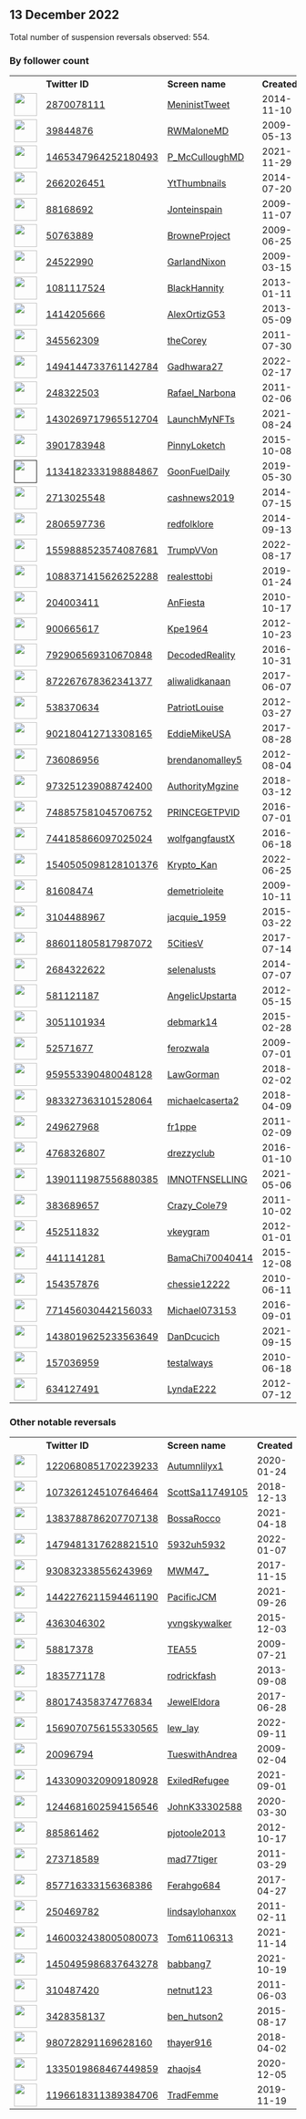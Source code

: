 
## 13 December 2022
Total number of suspension reversals observed: 554.

### By follower count
<table><tr><th></th><th align="left">Twitter ID</th><th align="left">Screen name</th>
<th align="left">Created</th><th align="left">Status</th><th align="left">Suspended</th><th align="left">Followers</th>
<tr><td><a href="https://pbs.twimg.com/profile_images/1613490444738101248/H0Wzuh2N_normal.jpg"><img src="https://pbs.twimg.com/profile_images/1613490444738101248/H0Wzuh2N_normal.jpg" width="40px" height="40px" align="center"/></a></td><td><a href="https://twitter.com/intent/user?user_id=2870078111">2870078111</a></td><td><a href="https://twitter.com/MeninistTweet">MeninistTweet</a></td><td>2014-11-10</td><td align="center"></td><td></td><td>1259736</td></tr>
<tr><td><a href="https://pbs.twimg.com/profile_images/1396449966009298946/w0dvY7mp_normal.jpg"><img src="https://pbs.twimg.com/profile_images/1396449966009298946/w0dvY7mp_normal.jpg" width="40px" height="40px" align="center"/></a></td><td><a href="https://twitter.com/intent/user?user_id=39844876">39844876</a></td><td><a href="https://twitter.com/RWMaloneMD">RWMaloneMD</a></td><td>2009-05-13</td><td align="center"></td><td></td><td>919247</td></tr>
<tr><td><a href="https://pbs.twimg.com/profile_images/1602632903296442368/yblrq-98_normal.jpg"><img src="https://pbs.twimg.com/profile_images/1602632903296442368/yblrq-98_normal.jpg" width="40px" height="40px" align="center"/></a></td><td><a href="https://twitter.com/intent/user?user_id=1465347964252180493">1465347964252180493</a></td><td><a href="https://twitter.com/P_McCulloughMD">P_McCulloughMD</a></td><td>2021-11-29</td><td align="center"></td><td>2022-10-07</td><td>735155</td></tr>
<tr><td><a href="https://pbs.twimg.com/profile_images/715809192309821441/zHIcqm9l_normal.jpg"><img src="https://pbs.twimg.com/profile_images/715809192309821441/zHIcqm9l_normal.jpg" width="40px" height="40px" align="center"/></a></td><td><a href="https://twitter.com/intent/user?user_id=2662026451">2662026451</a></td><td><a href="https://twitter.com/YtThumbnails">YtThumbnails</a></td><td>2014-07-20</td><td align="center"></td><td>2022-11-20</td><td>200001</td></tr>
<tr><td><a href="https://pbs.twimg.com/profile_images/1292835009582305284/9pV5wycg_normal.jpg"><img src="https://pbs.twimg.com/profile_images/1292835009582305284/9pV5wycg_normal.jpg" width="40px" height="40px" align="center"/></a></td><td><a href="https://twitter.com/intent/user?user_id=88168692">88168692</a></td><td><a href="https://twitter.com/Jonteinspain">Jonteinspain</a></td><td>2009-11-07</td><td align="center"></td><td>2022-12-12</td><td>117351</td></tr>
<tr><td><a href="https://pbs.twimg.com/profile_images/1441103045631246341/K9XhE4YR_normal.jpg"><img src="https://pbs.twimg.com/profile_images/1441103045631246341/K9XhE4YR_normal.jpg" width="40px" height="40px" align="center"/></a></td><td><a href="https://twitter.com/intent/user?user_id=50763889">50763889</a></td><td><a href="https://twitter.com/BrowneProject">BrowneProject</a></td><td>2009-06-25</td><td align="center"></td><td>2022-10-20</td><td>87581</td></tr>
<tr><td><a href="https://pbs.twimg.com/profile_images/125680899/twitter_normal.jpg"><img src="https://pbs.twimg.com/profile_images/125680899/twitter_normal.jpg" width="40px" height="40px" align="center"/></a></td><td><a href="https://twitter.com/intent/user?user_id=24522990">24522990</a></td><td><a href="https://twitter.com/GarlandNixon">GarlandNixon</a></td><td>2009-03-15</td><td align="center"></td><td>2022-11-22</td><td>58546</td></tr>
<tr><td><a href="https://pbs.twimg.com/profile_images/934926767873171456/UfQTSgRZ_normal.jpg"><img src="https://pbs.twimg.com/profile_images/934926767873171456/UfQTSgRZ_normal.jpg" width="40px" height="40px" align="center"/></a></td><td><a href="https://twitter.com/intent/user?user_id=1081117524">1081117524</a></td><td><a href="https://twitter.com/BlackHannity">BlackHannity</a></td><td>2013-01-11</td><td align="center"></td><td></td><td>57748</td></tr>
<tr><td><a href="https://pbs.twimg.com/profile_images/1611173934698749952/TAfQf4Bx_normal.jpg"><img src="https://pbs.twimg.com/profile_images/1611173934698749952/TAfQf4Bx_normal.jpg" width="40px" height="40px" align="center"/></a></td><td><a href="https://twitter.com/intent/user?user_id=1414205666">1414205666</a></td><td><a href="https://twitter.com/AlexOrtizG53">AlexOrtizG53</a></td><td>2013-05-09</td><td align="center"></td><td>2022-09-27</td><td>49431</td></tr>
<tr><td><a href="https://pbs.twimg.com/profile_images/1604535442589753344/6TFx2tSt_normal.jpg"><img src="https://pbs.twimg.com/profile_images/1604535442589753344/6TFx2tSt_normal.jpg" width="40px" height="40px" align="center"/></a></td><td><a href="https://twitter.com/intent/user?user_id=345562309">345562309</a></td><td><a href="https://twitter.com/theCorey">theCorey</a></td><td>2011-07-30</td><td align="center"></td><td></td><td>48497</td></tr>
<tr><td><a href="https://pbs.twimg.com/profile_images/1602667459211067393/VNXpVxM-_normal.jpg"><img src="https://pbs.twimg.com/profile_images/1602667459211067393/VNXpVxM-_normal.jpg" width="40px" height="40px" align="center"/></a></td><td><a href="https://twitter.com/intent/user?user_id=1494144733761142784">1494144733761142784</a></td><td><a href="https://twitter.com/Gadhwara27">Gadhwara27</a></td><td>2022-02-17</td><td align="center"></td><td>2022-03-27</td><td>45694</td></tr>
<tr><td><a href="https://pbs.twimg.com/profile_images/1481721440055476224/f8yrhXI8_normal.jpg"><img src="https://pbs.twimg.com/profile_images/1481721440055476224/f8yrhXI8_normal.jpg" width="40px" height="40px" align="center"/></a></td><td><a href="https://twitter.com/intent/user?user_id=248322503">248322503</a></td><td><a href="https://twitter.com/Rafael_Narbona">Rafael_Narbona</a></td><td>2011-02-06</td><td align="center"></td><td>2022-12-08</td><td>39370</td></tr>
<tr><td><a href="https://pbs.twimg.com/profile_images/1554881842486169600/jLwrTrJo_normal.jpg"><img src="https://pbs.twimg.com/profile_images/1554881842486169600/jLwrTrJo_normal.jpg" width="40px" height="40px" align="center"/></a></td><td><a href="https://twitter.com/intent/user?user_id=1430269717965512704">1430269717965512704</a></td><td><a href="https://twitter.com/LaunchMyNFTs">LaunchMyNFTs</a></td><td>2021-08-24</td><td align="center"></td><td>2022-12-01</td><td>30814</td></tr>
<tr><td><a href="https://pbs.twimg.com/profile_images/1351213267667079175/UsW-xWTE_normal.jpg"><img src="https://pbs.twimg.com/profile_images/1351213267667079175/UsW-xWTE_normal.jpg" width="40px" height="40px" align="center"/></a></td><td><a href="https://twitter.com/intent/user?user_id=3901783948">3901783948</a></td><td><a href="https://twitter.com/PinnyLoketch">PinnyLoketch</a></td><td>2015-10-08</td><td align="center"></td><td>2022-10-29</td><td>27361</td></tr>
<tr><td><a href=""><img src="" width="40px" height="40px" align="center"/></a></td><td><a href="https://twitter.com/intent/user?user_id=1134182333198884867">1134182333198884867</a></td><td><a href="https://twitter.com/GoonFuelDaily">GoonFuelDaily</a></td><td>2019-05-30</td><td align="center">🚫</td><td>2022-09-15</td><td>25060</td></tr>
<tr><td><a href="https://pbs.twimg.com/profile_images/1603488431014830111/UInWhjry_normal.jpg"><img src="https://pbs.twimg.com/profile_images/1603488431014830111/UInWhjry_normal.jpg" width="40px" height="40px" align="center"/></a></td><td><a href="https://twitter.com/intent/user?user_id=2713025548">2713025548</a></td><td><a href="https://twitter.com/cashnews2019">cashnews2019</a></td><td>2014-07-15</td><td align="center"></td><td></td><td>18956</td></tr>
<tr><td><a href="https://pbs.twimg.com/profile_images/1343570643212615682/FmKS2KNh_normal.jpg"><img src="https://pbs.twimg.com/profile_images/1343570643212615682/FmKS2KNh_normal.jpg" width="40px" height="40px" align="center"/></a></td><td><a href="https://twitter.com/intent/user?user_id=2806597736">2806597736</a></td><td><a href="https://twitter.com/redfolklore">redfolklore</a></td><td>2014-09-13</td><td align="center"></td><td></td><td>18273</td></tr>
<tr><td><a href="https://pbs.twimg.com/profile_images/1560187116159737856/C1zHWUI3_normal.jpg"><img src="https://pbs.twimg.com/profile_images/1560187116159737856/C1zHWUI3_normal.jpg" width="40px" height="40px" align="center"/></a></td><td><a href="https://twitter.com/intent/user?user_id=1559888523574087681">1559888523574087681</a></td><td><a href="https://twitter.com/TrumpVVon">TrumpVVon</a></td><td>2022-08-17</td><td align="center"></td><td>2022-10-04</td><td>18253</td></tr>
<tr><td><a href="https://pbs.twimg.com/profile_images/1612715152935100417/Mhq1saBR_normal.jpg"><img src="https://pbs.twimg.com/profile_images/1612715152935100417/Mhq1saBR_normal.jpg" width="40px" height="40px" align="center"/></a></td><td><a href="https://twitter.com/intent/user?user_id=1088371415626252288">1088371415626252288</a></td><td><a href="https://twitter.com/realesttobi">realesttobi</a></td><td>2019-01-24</td><td align="center"></td><td></td><td>15714</td></tr>
<tr><td><a href="https://pbs.twimg.com/profile_images/1146821407/festa_italiana_normal.jpg"><img src="https://pbs.twimg.com/profile_images/1146821407/festa_italiana_normal.jpg" width="40px" height="40px" align="center"/></a></td><td><a href="https://twitter.com/intent/user?user_id=204003411">204003411</a></td><td><a href="https://twitter.com/AnFiesta">AnFiesta</a></td><td>2010-10-17</td><td align="center"></td><td></td><td>14883</td></tr>
<tr><td><a href="https://pbs.twimg.com/profile_images/1056666473647783937/hgfQ87Zv_normal.jpg"><img src="https://pbs.twimg.com/profile_images/1056666473647783937/hgfQ87Zv_normal.jpg" width="40px" height="40px" align="center"/></a></td><td><a href="https://twitter.com/intent/user?user_id=900665617">900665617</a></td><td><a href="https://twitter.com/Kpe1964">Kpe1964</a></td><td>2012-10-23</td><td align="center"></td><td></td><td>13784</td></tr>
<tr><td><a href="https://pbs.twimg.com/profile_images/1144078849174638597/XN_nwE-m_normal.jpg"><img src="https://pbs.twimg.com/profile_images/1144078849174638597/XN_nwE-m_normal.jpg" width="40px" height="40px" align="center"/></a></td><td><a href="https://twitter.com/intent/user?user_id=792906569310670848">792906569310670848</a></td><td><a href="https://twitter.com/DecodedReality">DecodedReality</a></td><td>2016-10-31</td><td align="center"></td><td></td><td>13271</td></tr>
<tr><td><a href="https://pbs.twimg.com/profile_images/1394197084815839233/9zp3RALV_normal.jpg"><img src="https://pbs.twimg.com/profile_images/1394197084815839233/9zp3RALV_normal.jpg" width="40px" height="40px" align="center"/></a></td><td><a href="https://twitter.com/intent/user?user_id=872267678362341377">872267678362341377</a></td><td><a href="https://twitter.com/aliwalidkanaan">aliwalidkanaan</a></td><td>2017-06-07</td><td align="center"></td><td>2022-11-14</td><td>13013</td></tr>
<tr><td><a href="https://pbs.twimg.com/profile_images/1311700388827947010/oXZ5v-bE_normal.jpg"><img src="https://pbs.twimg.com/profile_images/1311700388827947010/oXZ5v-bE_normal.jpg" width="40px" height="40px" align="center"/></a></td><td><a href="https://twitter.com/intent/user?user_id=538370634">538370634</a></td><td><a href="https://twitter.com/PatriotLouise">PatriotLouise</a></td><td>2012-03-27</td><td align="center"></td><td></td><td>10847</td></tr>
<tr><td><a href="https://pbs.twimg.com/profile_images/1352464458367569921/aZorYp0H_normal.jpg"><img src="https://pbs.twimg.com/profile_images/1352464458367569921/aZorYp0H_normal.jpg" width="40px" height="40px" align="center"/></a></td><td><a href="https://twitter.com/intent/user?user_id=902180412713308165">902180412713308165</a></td><td><a href="https://twitter.com/EddieMikeUSA">EddieMikeUSA</a></td><td>2017-08-28</td><td align="center"></td><td></td><td>10785</td></tr>
<tr><td><a href="https://pbs.twimg.com/profile_images/1142299908512206848/zsJl8p4F_normal.jpg"><img src="https://pbs.twimg.com/profile_images/1142299908512206848/zsJl8p4F_normal.jpg" width="40px" height="40px" align="center"/></a></td><td><a href="https://twitter.com/intent/user?user_id=736086956">736086956</a></td><td><a href="https://twitter.com/brendanomalley5">brendanomalley5</a></td><td>2012-08-04</td><td align="center"></td><td></td><td>10576</td></tr>
<tr><td><a href="https://pbs.twimg.com/profile_images/973253068287442946/MGFjS82A_normal.jpg"><img src="https://pbs.twimg.com/profile_images/973253068287442946/MGFjS82A_normal.jpg" width="40px" height="40px" align="center"/></a></td><td><a href="https://twitter.com/intent/user?user_id=973251239088742400">973251239088742400</a></td><td><a href="https://twitter.com/AuthorityMgzine">AuthorityMgzine</a></td><td>2018-03-12</td><td align="center"></td><td>2022-11-28</td><td>9968</td></tr>
<tr><td><a href="https://pbs.twimg.com/profile_images/1476284336026845184/6dDV2s3m_normal.jpg"><img src="https://pbs.twimg.com/profile_images/1476284336026845184/6dDV2s3m_normal.jpg" width="40px" height="40px" align="center"/></a></td><td><a href="https://twitter.com/intent/user?user_id=748857581045706752">748857581045706752</a></td><td><a href="https://twitter.com/PRINCEGETPVID">PRINCEGETPVID</a></td><td>2016-07-01</td><td align="center"></td><td>2022-12-09</td><td>9288</td></tr>
<tr><td><a href="https://pbs.twimg.com/profile_images/744186802555101188/KvWLikV-_normal.jpg"><img src="https://pbs.twimg.com/profile_images/744186802555101188/KvWLikV-_normal.jpg" width="40px" height="40px" align="center"/></a></td><td><a href="https://twitter.com/intent/user?user_id=744185866097025024">744185866097025024</a></td><td><a href="https://twitter.com/wolfgangfaustX">wolfgangfaustX</a></td><td>2016-06-18</td><td align="center"></td><td></td><td>8655</td></tr>
<tr><td><a href="https://pbs.twimg.com/profile_images/1595380477841608707/j2myEUDX_normal.jpg"><img src="https://pbs.twimg.com/profile_images/1595380477841608707/j2myEUDX_normal.jpg" width="40px" height="40px" align="center"/></a></td><td><a href="https://twitter.com/intent/user?user_id=1540505098128101376">1540505098128101376</a></td><td><a href="https://twitter.com/Krypto_Kan">Krypto_Kan</a></td><td>2022-06-25</td><td align="center"></td><td>2022-11-30</td><td>7496</td></tr>
<tr><td><a href="https://pbs.twimg.com/profile_images/898670601723883521/pwCD-xUD_normal.jpg"><img src="https://pbs.twimg.com/profile_images/898670601723883521/pwCD-xUD_normal.jpg" width="40px" height="40px" align="center"/></a></td><td><a href="https://twitter.com/intent/user?user_id=81608474">81608474</a></td><td><a href="https://twitter.com/demetrioleite">demetrioleite</a></td><td>2009-10-11</td><td align="center"></td><td>2022-09-09</td><td>7394</td></tr>
<tr><td><a href="https://pbs.twimg.com/profile_images/1205875172319932481/osfdWqDv_normal.jpg"><img src="https://pbs.twimg.com/profile_images/1205875172319932481/osfdWqDv_normal.jpg" width="40px" height="40px" align="center"/></a></td><td><a href="https://twitter.com/intent/user?user_id=3104488967">3104488967</a></td><td><a href="https://twitter.com/jacquie_1959">jacquie_1959</a></td><td>2015-03-22</td><td align="center"></td><td></td><td>7210</td></tr>
<tr><td><a href="https://pbs.twimg.com/profile_images/1403077724923514882/akXiLMCs_normal.jpg"><img src="https://pbs.twimg.com/profile_images/1403077724923514882/akXiLMCs_normal.jpg" width="40px" height="40px" align="center"/></a></td><td><a href="https://twitter.com/intent/user?user_id=886011805817987072">886011805817987072</a></td><td><a href="https://twitter.com/5CitiesV">5CitiesV</a></td><td>2017-07-14</td><td align="center"></td><td>2022-07-16</td><td>6600</td></tr>
<tr><td><a href="https://pbs.twimg.com/profile_images/1411140668324515840/s0Ei5b9C_normal.jpg"><img src="https://pbs.twimg.com/profile_images/1411140668324515840/s0Ei5b9C_normal.jpg" width="40px" height="40px" align="center"/></a></td><td><a href="https://twitter.com/intent/user?user_id=2684322622">2684322622</a></td><td><a href="https://twitter.com/seIenalusts">seIenalusts</a></td><td>2014-07-07</td><td align="center"></td><td></td><td>6360</td></tr>
<tr><td><a href="https://pbs.twimg.com/profile_images/1256199144852635650/7Fih6GSx_normal.jpg"><img src="https://pbs.twimg.com/profile_images/1256199144852635650/7Fih6GSx_normal.jpg" width="40px" height="40px" align="center"/></a></td><td><a href="https://twitter.com/intent/user?user_id=581121187">581121187</a></td><td><a href="https://twitter.com/AngelicUpstarta">AngelicUpstarta</a></td><td>2012-05-15</td><td align="center"></td><td></td><td>5749</td></tr>
<tr><td><a href="https://pbs.twimg.com/profile_images/840549483217866752/YFAvclIB_normal.jpg"><img src="https://pbs.twimg.com/profile_images/840549483217866752/YFAvclIB_normal.jpg" width="40px" height="40px" align="center"/></a></td><td><a href="https://twitter.com/intent/user?user_id=3051101934">3051101934</a></td><td><a href="https://twitter.com/debmark14">debmark14</a></td><td>2015-02-28</td><td align="center"></td><td></td><td>5015</td></tr>
<tr><td><a href="https://pbs.twimg.com/profile_images/930769207200972800/DtIJ-1fz_normal.jpg"><img src="https://pbs.twimg.com/profile_images/930769207200972800/DtIJ-1fz_normal.jpg" width="40px" height="40px" align="center"/></a></td><td><a href="https://twitter.com/intent/user?user_id=52571677">52571677</a></td><td><a href="https://twitter.com/ferozwala">ferozwala</a></td><td>2009-07-01</td><td align="center"></td><td>2022-11-25</td><td>4953</td></tr>
<tr><td><a href="https://pbs.twimg.com/profile_images/1162928625328390144/OPYbT6np_normal.jpg"><img src="https://pbs.twimg.com/profile_images/1162928625328390144/OPYbT6np_normal.jpg" width="40px" height="40px" align="center"/></a></td><td><a href="https://twitter.com/intent/user?user_id=959553390480048128">959553390480048128</a></td><td><a href="https://twitter.com/LawGorman">LawGorman</a></td><td>2018-02-02</td><td align="center"></td><td></td><td>4928</td></tr>
<tr><td><a href="https://pbs.twimg.com/profile_images/1602494461040287745/dCVY3IjF_normal.jpg"><img src="https://pbs.twimg.com/profile_images/1602494461040287745/dCVY3IjF_normal.jpg" width="40px" height="40px" align="center"/></a></td><td><a href="https://twitter.com/intent/user?user_id=983327363101528064">983327363101528064</a></td><td><a href="https://twitter.com/michaelcaserta2">michaelcaserta2</a></td><td>2018-04-09</td><td align="center"></td><td>2022-12-08</td><td>4405</td></tr>
<tr><td><a href="https://pbs.twimg.com/profile_images/1530040547792064513/rlJaJeXG_normal.jpg"><img src="https://pbs.twimg.com/profile_images/1530040547792064513/rlJaJeXG_normal.jpg" width="40px" height="40px" align="center"/></a></td><td><a href="https://twitter.com/intent/user?user_id=249627968">249627968</a></td><td><a href="https://twitter.com/fr1ppe">fr1ppe</a></td><td>2011-02-09</td><td align="center"></td><td>2022-11-08</td><td>4201</td></tr>
<tr><td><a href="https://pbs.twimg.com/profile_images/1610301499371839494/VlwEerph_normal.jpg"><img src="https://pbs.twimg.com/profile_images/1610301499371839494/VlwEerph_normal.jpg" width="40px" height="40px" align="center"/></a></td><td><a href="https://twitter.com/intent/user?user_id=4768326807">4768326807</a></td><td><a href="https://twitter.com/drezzyclub">drezzyclub</a></td><td>2016-01-10</td><td align="center"></td><td>2022-12-08</td><td>4066</td></tr>
<tr><td><a href="https://pbs.twimg.com/profile_images/1613063582794584065/mDyy_rLc_normal.jpg"><img src="https://pbs.twimg.com/profile_images/1613063582794584065/mDyy_rLc_normal.jpg" width="40px" height="40px" align="center"/></a></td><td><a href="https://twitter.com/intent/user?user_id=1390111987556880385">1390111987556880385</a></td><td><a href="https://twitter.com/IMNOTFNSELLING">IMNOTFNSELLING</a></td><td>2021-05-06</td><td align="center"></td><td>2022-08-21</td><td>4023</td></tr>
<tr><td><a href="https://pbs.twimg.com/profile_images/950889043583209473/c0InLF9R_normal.jpg"><img src="https://pbs.twimg.com/profile_images/950889043583209473/c0InLF9R_normal.jpg" width="40px" height="40px" align="center"/></a></td><td><a href="https://twitter.com/intent/user?user_id=383689657">383689657</a></td><td><a href="https://twitter.com/Crazy_Cole79">Crazy_Cole79</a></td><td>2011-10-02</td><td align="center"></td><td></td><td>3775</td></tr>
<tr><td><a href="https://pbs.twimg.com/profile_images/1612045840142532610/rE-maeM8_normal.jpg"><img src="https://pbs.twimg.com/profile_images/1612045840142532610/rE-maeM8_normal.jpg" width="40px" height="40px" align="center"/></a></td><td><a href="https://twitter.com/intent/user?user_id=452511832">452511832</a></td><td><a href="https://twitter.com/vkeygram">vkeygram</a></td><td>2012-01-01</td><td align="center"></td><td>2022-12-02</td><td>3387</td></tr>
<tr><td><a href="https://pbs.twimg.com/profile_images/1272380049753346049/yrCeibX1_normal.jpg"><img src="https://pbs.twimg.com/profile_images/1272380049753346049/yrCeibX1_normal.jpg" width="40px" height="40px" align="center"/></a></td><td><a href="https://twitter.com/intent/user?user_id=4411141281">4411141281</a></td><td><a href="https://twitter.com/BamaChi70040414">BamaChi70040414</a></td><td>2015-12-08</td><td align="center"></td><td></td><td>3237</td></tr>
<tr><td><a href="https://pbs.twimg.com/profile_images/635757540123410432/Lo_kVMtR_normal.png"><img src="https://pbs.twimg.com/profile_images/635757540123410432/Lo_kVMtR_normal.png" width="40px" height="40px" align="center"/></a></td><td><a href="https://twitter.com/intent/user?user_id=154357876">154357876</a></td><td><a href="https://twitter.com/chessie12222">chessie12222</a></td><td>2010-06-11</td><td align="center"></td><td>2022-10-13</td><td>3082</td></tr>
<tr><td><a href="https://pbs.twimg.com/profile_images/1535310964127584256/ejtYmgCH_normal.jpg"><img src="https://pbs.twimg.com/profile_images/1535310964127584256/ejtYmgCH_normal.jpg" width="40px" height="40px" align="center"/></a></td><td><a href="https://twitter.com/intent/user?user_id=771456030442156033">771456030442156033</a></td><td><a href="https://twitter.com/Michael073153">Michael073153</a></td><td>2016-09-01</td><td align="center"></td><td>2022-11-15</td><td>3002</td></tr>
<tr><td><a href="https://pbs.twimg.com/profile_images/1613339632996851714/CB9LTuvG_normal.jpg"><img src="https://pbs.twimg.com/profile_images/1613339632996851714/CB9LTuvG_normal.jpg" width="40px" height="40px" align="center"/></a></td><td><a href="https://twitter.com/intent/user?user_id=1438019625233563649">1438019625233563649</a></td><td><a href="https://twitter.com/DanDcucich">DanDcucich</a></td><td>2021-09-15</td><td align="center"></td><td></td><td>2672</td></tr>
<tr><td><a href="https://pbs.twimg.com/profile_images/1605565042325331969/JNF6Cna0_normal.jpg"><img src="https://pbs.twimg.com/profile_images/1605565042325331969/JNF6Cna0_normal.jpg" width="40px" height="40px" align="center"/></a></td><td><a href="https://twitter.com/intent/user?user_id=157036959">157036959</a></td><td><a href="https://twitter.com/testalways">testalways</a></td><td>2010-06-18</td><td align="center">🚫</td><td></td><td>2669</td></tr>
<tr><td><a href="https://abs.twimg.com/sticky/default_profile_images/default_profile_normal.png"><img src="https://abs.twimg.com/sticky/default_profile_images/default_profile_normal.png" width="40px" height="40px" align="center"/></a></td><td><a href="https://twitter.com/intent/user?user_id=634127491">634127491</a></td><td><a href="https://twitter.com/LyndaE222">LyndaE222</a></td><td>2012-07-12</td><td align="center"></td><td>2022-12-12</td><td>2657</td></tr>
</table>

### Other notable reversals
<table><tr><th></th><th align="left">Twitter ID</th><th align="left">Screen name</th>
<th align="left">Created</th><th align="left">Status</th><th align="left">Suspended</th><th align="left">Followers</th>
<tr><td><a href="https://pbs.twimg.com/profile_images/1547487460594044928/ToBlDlv2_normal.jpg"><img src="https://pbs.twimg.com/profile_images/1547487460594044928/ToBlDlv2_normal.jpg" width="40px" height="40px" align="center"/></a></td><td><a href="https://twitter.com/intent/user?user_id=1220680851702239233">1220680851702239233</a></td><td><a href="https://twitter.com/Autumnlilyx1">Autumnlilyx1</a></td><td>2020-01-24</td><td align="center"></td><td>2022-12-11</td><td>1073</td></tr>
<tr><td><a href="https://pbs.twimg.com/profile_images/1522662306282295296/6sL_i9co_normal.jpg"><img src="https://pbs.twimg.com/profile_images/1522662306282295296/6sL_i9co_normal.jpg" width="40px" height="40px" align="center"/></a></td><td><a href="https://twitter.com/intent/user?user_id=1073261245107646464">1073261245107646464</a></td><td><a href="https://twitter.com/ScottSa11749105">ScottSa11749105</a></td><td>2018-12-13</td><td align="center"></td><td>2022-12-03</td><td>402</td></tr>
<tr><td><a href="https://pbs.twimg.com/profile_images/1438483412717813769/5atmr2WF_normal.jpg"><img src="https://pbs.twimg.com/profile_images/1438483412717813769/5atmr2WF_normal.jpg" width="40px" height="40px" align="center"/></a></td><td><a href="https://twitter.com/intent/user?user_id=1383788786207707138">1383788786207707138</a></td><td><a href="https://twitter.com/BossaRocco">BossaRocco</a></td><td>2021-04-18</td><td align="center"></td><td>2022-12-09</td><td>2300</td></tr>
<tr><td><a href="https://pbs.twimg.com/profile_images/1543697346973794305/qU816d2m_normal.jpg"><img src="https://pbs.twimg.com/profile_images/1543697346973794305/qU816d2m_normal.jpg" width="40px" height="40px" align="center"/></a></td><td><a href="https://twitter.com/intent/user?user_id=1479481317628821510">1479481317628821510</a></td><td><a href="https://twitter.com/5932uh5932">5932uh5932</a></td><td>2022-01-07</td><td align="center"></td><td>2022-09-22</td><td>149</td></tr>
<tr><td><a href="https://pbs.twimg.com/profile_images/1583622322577104896/pRvyZAdD_normal.jpg"><img src="https://pbs.twimg.com/profile_images/1583622322577104896/pRvyZAdD_normal.jpg" width="40px" height="40px" align="center"/></a></td><td><a href="https://twitter.com/intent/user?user_id=930832338556243969">930832338556243969</a></td><td><a href="https://twitter.com/MWM47_">MWM47_</a></td><td>2017-11-15</td><td align="center"></td><td>2022-12-09</td><td>316</td></tr>
<tr><td><a href="https://pbs.twimg.com/profile_images/1567395165458911237/8V5uw24L_normal.jpg"><img src="https://pbs.twimg.com/profile_images/1567395165458911237/8V5uw24L_normal.jpg" width="40px" height="40px" align="center"/></a></td><td><a href="https://twitter.com/intent/user?user_id=1442276211594461190">1442276211594461190</a></td><td><a href="https://twitter.com/PacificJCM">PacificJCM</a></td><td>2021-09-26</td><td align="center"></td><td>2022-11-26</td><td>365</td></tr>
<tr><td><a href="https://pbs.twimg.com/profile_images/1563973199939145728/8XgCrQWm_normal.jpg"><img src="https://pbs.twimg.com/profile_images/1563973199939145728/8XgCrQWm_normal.jpg" width="40px" height="40px" align="center"/></a></td><td><a href="https://twitter.com/intent/user?user_id=4363046302">4363046302</a></td><td><a href="https://twitter.com/yvngskywalker">yvngskywalker</a></td><td>2015-12-03</td><td align="center">🔒</td><td>2022-12-03</td><td>104</td></tr>
<tr><td><a href="https://pbs.twimg.com/profile_images/1099200421426548736/AJ_J0yia_normal.jpg"><img src="https://pbs.twimg.com/profile_images/1099200421426548736/AJ_J0yia_normal.jpg" width="40px" height="40px" align="center"/></a></td><td><a href="https://twitter.com/intent/user?user_id=58817378">58817378</a></td><td><a href="https://twitter.com/TEA55">TEA55</a></td><td>2009-07-21</td><td align="center"></td><td>2022-12-10</td><td>110</td></tr>
<tr><td><a href="https://pbs.twimg.com/profile_images/1509821702116544512/Iihf8Sz1_normal.jpg"><img src="https://pbs.twimg.com/profile_images/1509821702116544512/Iihf8Sz1_normal.jpg" width="40px" height="40px" align="center"/></a></td><td><a href="https://twitter.com/intent/user?user_id=1835771178">1835771178</a></td><td><a href="https://twitter.com/rodrickfash">rodrickfash</a></td><td>2013-09-08</td><td align="center"></td><td>2022-12-03</td><td>130</td></tr>
<tr><td><a href="https://pbs.twimg.com/profile_images/1614630171394334723/lHdhM3KX_normal.jpg"><img src="https://pbs.twimg.com/profile_images/1614630171394334723/lHdhM3KX_normal.jpg" width="40px" height="40px" align="center"/></a></td><td><a href="https://twitter.com/intent/user?user_id=880174358374776834">880174358374776834</a></td><td><a href="https://twitter.com/JewelEldora">JewelEldora</a></td><td>2017-06-28</td><td align="center"></td><td>2022-11-23</td><td>1826</td></tr>
<tr><td><a href="https://pbs.twimg.com/profile_images/1569070920152522753/DltnX03C_normal.jpg"><img src="https://pbs.twimg.com/profile_images/1569070920152522753/DltnX03C_normal.jpg" width="40px" height="40px" align="center"/></a></td><td><a href="https://twitter.com/intent/user?user_id=1569070756155330565">1569070756155330565</a></td><td><a href="https://twitter.com/lew_lay">lew_lay</a></td><td>2022-09-11</td><td align="center"></td><td>2022-12-03</td><td>22</td></tr>
<tr><td><a href="https://pbs.twimg.com/profile_images/1599407454139416576/hhv0DFNc_normal.jpg"><img src="https://pbs.twimg.com/profile_images/1599407454139416576/hhv0DFNc_normal.jpg" width="40px" height="40px" align="center"/></a></td><td><a href="https://twitter.com/intent/user?user_id=20096794">20096794</a></td><td><a href="https://twitter.com/TueswithAndrea">TueswithAndrea</a></td><td>2009-02-04</td><td align="center"></td><td>2022-12-12</td><td>601</td></tr>
<tr><td><a href="https://pbs.twimg.com/profile_images/1433090536454434817/n7WxadNz_normal.jpg"><img src="https://pbs.twimg.com/profile_images/1433090536454434817/n7WxadNz_normal.jpg" width="40px" height="40px" align="center"/></a></td><td><a href="https://twitter.com/intent/user?user_id=1433090320909180928">1433090320909180928</a></td><td><a href="https://twitter.com/ExiledRefugee">ExiledRefugee</a></td><td>2021-09-01</td><td align="center"></td><td>2022-11-07</td><td>207</td></tr>
<tr><td><a href="https://pbs.twimg.com/profile_images/1480410197902467072/NrmOD6Up_normal.jpg"><img src="https://pbs.twimg.com/profile_images/1480410197902467072/NrmOD6Up_normal.jpg" width="40px" height="40px" align="center"/></a></td><td><a href="https://twitter.com/intent/user?user_id=1244681602594156546">1244681602594156546</a></td><td><a href="https://twitter.com/JohnK33302588">JohnK33302588</a></td><td>2020-03-30</td><td align="center"></td><td>2022-12-09</td><td>370</td></tr>
<tr><td><a href="https://pbs.twimg.com/profile_images/1458484037295607810/IQGNLRtC_normal.jpg"><img src="https://pbs.twimg.com/profile_images/1458484037295607810/IQGNLRtC_normal.jpg" width="40px" height="40px" align="center"/></a></td><td><a href="https://twitter.com/intent/user?user_id=885861462">885861462</a></td><td><a href="https://twitter.com/pjotoole2013">pjotoole2013</a></td><td>2012-10-17</td><td align="center"></td><td>2022-12-09</td><td>374</td></tr>
<tr><td><a href="https://pbs.twimg.com/profile_images/934576831319232512/p2-CGhHt_normal.jpg"><img src="https://pbs.twimg.com/profile_images/934576831319232512/p2-CGhHt_normal.jpg" width="40px" height="40px" align="center"/></a></td><td><a href="https://twitter.com/intent/user?user_id=273718589">273718589</a></td><td><a href="https://twitter.com/mad77tiger">mad77tiger</a></td><td>2011-03-29</td><td align="center"></td><td>2022-12-02</td><td>54</td></tr>
<tr><td><a href="https://pbs.twimg.com/profile_images/1150676148591976448/tp9aHr12_normal.png"><img src="https://pbs.twimg.com/profile_images/1150676148591976448/tp9aHr12_normal.png" width="40px" height="40px" align="center"/></a></td><td><a href="https://twitter.com/intent/user?user_id=857716333156368386">857716333156368386</a></td><td><a href="https://twitter.com/Ferahgo684">Ferahgo684</a></td><td>2017-04-27</td><td align="center"></td><td>2022-12-09</td><td>525</td></tr>
<tr><td><a href="https://pbs.twimg.com/profile_images/1602833569579237377/B4Vt6PLN_normal.jpg"><img src="https://pbs.twimg.com/profile_images/1602833569579237377/B4Vt6PLN_normal.jpg" width="40px" height="40px" align="center"/></a></td><td><a href="https://twitter.com/intent/user?user_id=250469782">250469782</a></td><td><a href="https://twitter.com/lindsaylohanxox">lindsaylohanxox</a></td><td>2011-02-11</td><td align="center">🚫</td><td>2022-12-03</td><td>320</td></tr>
<tr><td><a href="https://pbs.twimg.com/profile_images/1612645714806423552/c-sxUkn6_normal.jpg"><img src="https://pbs.twimg.com/profile_images/1612645714806423552/c-sxUkn6_normal.jpg" width="40px" height="40px" align="center"/></a></td><td><a href="https://twitter.com/intent/user?user_id=1460032438005080073">1460032438005080073</a></td><td><a href="https://twitter.com/Tom61106313">Tom61106313</a></td><td>2021-11-14</td><td align="center"></td><td>2022-11-28</td><td>43</td></tr>
<tr><td><a href="https://pbs.twimg.com/profile_images/1451352981769789441/pYRcmTap_normal.jpg"><img src="https://pbs.twimg.com/profile_images/1451352981769789441/pYRcmTap_normal.jpg" width="40px" height="40px" align="center"/></a></td><td><a href="https://twitter.com/intent/user?user_id=1450495986837643278">1450495986837643278</a></td><td><a href="https://twitter.com/babbang7">babbang7</a></td><td>2021-10-19</td><td align="center"></td><td>2022-12-07</td><td>4</td></tr>
<tr><td><a href="https://pbs.twimg.com/profile_images/1373286998375534595/E0SLdhCk_normal.jpg"><img src="https://pbs.twimg.com/profile_images/1373286998375534595/E0SLdhCk_normal.jpg" width="40px" height="40px" align="center"/></a></td><td><a href="https://twitter.com/intent/user?user_id=310487420">310487420</a></td><td><a href="https://twitter.com/netnut123">netnut123</a></td><td>2011-06-03</td><td align="center"></td><td>2022-10-29</td><td>2030</td></tr>
<tr><td><a href="https://abs.twimg.com/sticky/default_profile_images/default_profile_normal.png"><img src="https://abs.twimg.com/sticky/default_profile_images/default_profile_normal.png" width="40px" height="40px" align="center"/></a></td><td><a href="https://twitter.com/intent/user?user_id=3428358137">3428358137</a></td><td><a href="https://twitter.com/ben_hutson2">ben_hutson2</a></td><td>2015-08-17</td><td align="center">🔒</td><td>2022-11-30</td><td>1</td></tr>
<tr><td><a href="https://pbs.twimg.com/profile_images/1555044840555036672/pH_-V_CE_normal.jpg"><img src="https://pbs.twimg.com/profile_images/1555044840555036672/pH_-V_CE_normal.jpg" width="40px" height="40px" align="center"/></a></td><td><a href="https://twitter.com/intent/user?user_id=980728291169628160">980728291169628160</a></td><td><a href="https://twitter.com/thayer916">thayer916</a></td><td>2018-04-02</td><td align="center"></td><td>2022-10-29</td><td>2176</td></tr>
<tr><td><a href="https://pbs.twimg.com/profile_images/1364840365119836161/MM-s5Ooi_normal.jpg"><img src="https://pbs.twimg.com/profile_images/1364840365119836161/MM-s5Ooi_normal.jpg" width="40px" height="40px" align="center"/></a></td><td><a href="https://twitter.com/intent/user?user_id=1335019868467449859">1335019868467449859</a></td><td><a href="https://twitter.com/zhaojs4">zhaojs4</a></td><td>2020-12-05</td><td align="center"></td><td>2022-11-25</td><td>231</td></tr>
<tr><td><a href="https://pbs.twimg.com/profile_images/1206601147886297090/z28ZsYMO_normal.jpg"><img src="https://pbs.twimg.com/profile_images/1206601147886297090/z28ZsYMO_normal.jpg" width="40px" height="40px" align="center"/></a></td><td><a href="https://twitter.com/intent/user?user_id=1196618311389384706">1196618311389384706</a></td><td><a href="https://twitter.com/TradFemme">TradFemme</a></td><td>2019-11-19</td><td align="center"></td><td>2022-12-09</td><td>132</td></tr>
</table>

